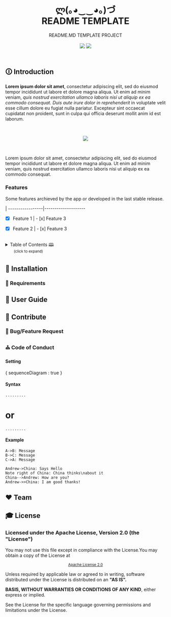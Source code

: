 <!-- PROJECT DESCRIPTION -->
<header>
 <h1 align="center"><strong>ლ(｡◕‿‿◕｡)づ</strong><br/>README TEMPLATE</h1>
 <p align="center">README.MD TEMPLATE PROJECT<br/><br/>
  <!-- BADGET BUTTONS --> 
  <img src="https://img.shields.io/badge/Status-Development-lightgray.svg?style=flat" />
  <img src="https://img.shields.io/badge/License-Apache_2.0-orange.svg?style=flat" />
 </p>
</header>


<!-- INTRODUCTION -->
## 🛈 **Introduction**
**Lorem ipsum dolor sit amet**, consectetur adipiscing elit, sed do eiusmod tempor incididunt ut labore et dolore magna aliqua.
Ut enim ad minim veniam, *quis nostrud exercitation ullamco laboris nisi ut aliquip ex ea commodo consequat.
 Duis aute irure dolor in reprehenderit* in voluptate velit esse cillum dolore eu fugiat nulla pariatur.
Excepteur sint occaecat cupidatat non proident, sunt in culpa qui officia deserunt mollit anim id est laborum.

<br/><p align="center"><img src="http://via.placeholder.com/500x300"></img></p><br/>

Lorem ipsum dolor sit amet, consectetur adipiscing elit, sed do eiusmod tempor incididunt ut labore et dolore magna aliqua.
Ut enim ad minim veniam, quis nostrud exercitation ullamco laboris nisi ut aliquip ex ea commodo consequat.

### **Features**
Some features archieved by the app or developed in the last stable release.


[]()             | 
-----------------|--------------------
 - [x] Feature 1 | - [x] Feature 3                             
 - [x] Feature 2 | - [x] Feature 3

                 

<!-- TABLE OF CONTENTS -->
<br/>
<details>
<summary>Table of Contents 🕮<br/><sup>&ensp;&emsp;&ensp; (click to expand)</sup></summary>  
 
- [Introduction](#-introduction)
    - [Features](#-features)
    - [Table of Contents](#-table-of-contents)
- [Installation](#-installation)
    - [Requirements](#-requirements)
    - [Install 
- [User Guide](#-user-guide)
- [Contribute](#-contribute)
    - [Bug/Feature Request](#-bug/feature-request)
- [Team](#️-team)
- [License](#-license)
</details>


<!-- INSTALLATION  -->
## 💾 **Installation**

### 🛒 **Requirements**

<!-- USERGUIDE -->
## 👷 **User Guide**

<!-- CONTRIBUTE -->
## 💎 **Contribute**

### 🐞 **Bug/Feature Request**

### ⛪ **Code of Conduct**


#### Setting

{
   sequenceDiagram : true
}

#### Syntax

```seq
.........
```

# or

```sequence
.........
```

#### Example

```seq
A->B: Message
B->C: Message
C->A: Message
```

```sequence
Andrew->China: Says Hello 
Note right of China: China thinks\nabout it 
China-->Andrew: How are you? 
Andrew->>China: I am good thanks!
```

<!-- TEAM -->
## ❤️ **Team**

<!-- LICENSE -->
## 🎓 **License**
### **Licensed under the Apache License, Version 2.0 (the "License")** 
You may not use this file except in compliance with the License.You may obtain a copy of the License at

<p align="center"><sub><a href="http://www.apache.org/licenses/LICENSE-2.0">Apache License 2.0</a></sub></p>

Unless required by applicable law or agreed to in writing, software distributed under the License is distributed on an **"AS IS".**

**BASIS, WITHOUT WARRANTIES OR CONDITIONS OF ANY KIND**, either express or implied.

See the License for the specific language governing permissions and limitations under the License.

